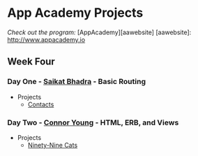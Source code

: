 # App Academy Projects

_Check out the program:_ [AppAcademy][aawebsite]
[aawebsite]: http://www.appacademy.io

## Week Four

### Day One - [Saikat Bhadra][saikatbhadra] - Basic Routing

+ Projects
  + [Contacts][contacts]

[contacts]: ./D1_SaikatBhadra/contacts
[saikatbhadra]: http://github.com/saikatbhadra

### Day Two - [Connor Young][cyroth28] - HTML, ERB, and Views

+ Projects
  + [Ninety-Nine Cats][99cats]

[99cats]: ./D2_ConnorYoung/ninety_nine_cats
[cyroth28]: http://github.com/cyroth28
